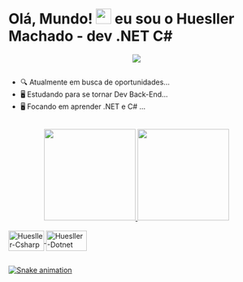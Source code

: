 <h1 align="left">Olá, Mundo! <img src="https://raw.githubusercontent.com/kaueMarques/kaueMarques/master/hi.gif" width="30px"> eu sou o Huesller Machado - dev .NET C#  </h1>

 <div align="center">
         <a href="https://www.linkedin.com/in/huesllermachado/" target="_blank"><img src="https://img.shields.io/badge/-LinkedIn-%230077B5?style=for-the-badge&logo=linkedin&logoColor=white" target="_blank"></a> 
  </div>
  
##

- 🔍 Atualmente em busca de oportunidades...
- 🖥️ Estudando para se tornar Dev Back-End...
- 🖥️ Focando em aprender .NET e C# ...

##

<div align="center">
  <a href="https://github.com/huesller">
  <img height="180em" src="https://github-readme-stats.vercel.app/api?username=huesller&show_icons=true&theme=blue-green&include_all_commits=true&count_private=true"/>
  <img height="180em" src="https://github-readme-stats.vercel.app/api/top-langs/?username=huesller&layout=compact&langs_count=7&theme=blue-green"/>
</div>

<div style="display: inline_block"><br>
  <img align="center" alt="Huesller-Csharp" height="40" width="70" src="https://img.shields.io/badge/C%23-239120?style=for-the-badge&logo=c-sharp&logoColor=white">
  <img align="center" alt="Huesller-Dotnet" height="40" width="80" src="https://img.shields.io/badge/.NET-5C2D91?style=for-the-badge&logo=.net&logoColor=white">
</div>
  
  ##
  
 
  ![Snake animation](https://github.com/huesller/huesller/blob/output/github-contribution-grid-snake.svg)
